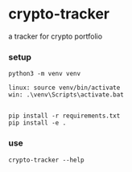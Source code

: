 # crypto-tracker
a tracker for crypto portfolio

### setup

```
python3 -m venv venv

linux: source venv/bin/activate
win: .\venv\Scripts\activate.bat


pip install -r requirements.txt
pip install -e .
```

### use

```
crypto-tracker --help
```
